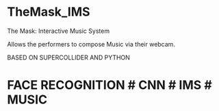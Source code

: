 # TheMask_IMS
The Mask: Interactive Music System

Allows the performers to compose Music via their webcam.

BASED ON SUPERCOLLIDER AND PYTHON
# FACE RECOGNITION # CNN # IMS # MUSIC
